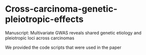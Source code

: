 # Cross-carcinoma-genetic-pleiotropic-effects
Manuscript: Multivariate GWAS reveals shared genetic etiology and pleiotropic loci across carcinomas

We provided the code scripts that were used in the paper

